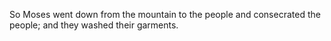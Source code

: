 So Moses went down from the mountain to the people and consecrated the people; and they washed their garments.
